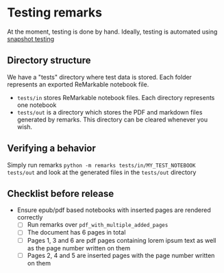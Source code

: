 # Testing remarks

At the moment, testing is done by hand. Ideally, testing is automated using [snapshot testing](https://pypi.org/project/snapshottest)

## Directory structure

We have a "tests" directory where test data is stored. Each folder represents an exported ReMarkable notebook file.

- `tests/in` stores ReMarkable notebook files. Each directory represents one notebook
- `tests/out` is a directory which stores the PDF and markdown files generated by remarks. 
   This directory can be cleared whenever you wish.

## Verifying a behavior

Simply run remarks `python -m remarks tests/in/MY_TEST_NOTEBOOK tests/out` and look at the generated files in the `tests/out` directory

## Checklist before release

- Ensure epub/pdf based notebooks with inserted pages are rendered correctly
  - [ ] Run remarks over `pdf_with_multiple_added_pages`
  - [ ] The document has 6 pages in total
  - [ ] Pages 1, 3 and 6 are pdf pages containing lorem ipsum text as well as the page number written on them
  - [ ] Pages 2, 4 and 5 are inserted pages with the page number written on them
